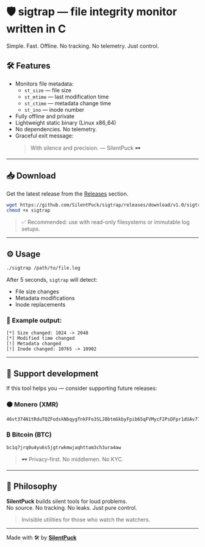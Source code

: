 # 🛡 sigtrap — file integrity monitor written in C

Simple. Fast. Offline. No tracking. No telemetry. Just control.

## 🛠 Features

- Monitors file metadata:
  - `st_size` — file size
  - `st_mtime` — last modification time
  - `st_ctime` — metadata change time
  - `st_ino` — inode number
- Fully offline and private
- Lightweight static binary (Linux x86_64)
- No dependencies. No telemetry.
- Graceful exit message:
  > With silence and precision. — SilentPuck 🕶️

---

## 📥 Download

Get the latest release from the [Releases](https://github.com/SilentPuck/sigtrap/releases) section.

```bash
wget https://github.com/SilentPuck/sigtrap/releases/download/v1.0/sigtrap_v1.0.tar.gz
chmod +x sigtrap
```

> ✅ Recommended: use with read-only filesystems or immutable log setups.

---

## ⚙️ Usage

```bash
./sigtrap /path/to/file.log
```

After 5 seconds, `sigtrap` will detect:

- File size changes
- Metadata modifications
- Inode replacements

### 🧾 Example output:

```text
[*] Size changed: 1024 -> 2048
[*] Modified time changed
[!] Metadata changed
[!] Inode changed: 10765 -> 10902
```

---

## 💸 Support development

If this tool helps you — consider supporting future releases:

### 🟠 Monero (XMR)
```
46vt374N1tRduTQZFodskNbqygTnkFFo3SLJ8btmGkbyFpib65qFVMycF2PsDFpr1dUAv77JnpV5669HnRnULJ2Y6JkuFiS
```

### ₿ Bitcoin (BTC)
```
bc1q7jrq0u4yu6s5jgtrwkmwjaqhttam3ch3ura4aw
```
> 🕶 Privacy-first. No middlemen. No KYC.

---

## 🧠 Philosophy

**SilentPuck** builds silent tools for loud problems.  
No source. No tracking. No leaks. Just pure control.

> Invisible utilities for those who watch the watchers.

---

Made with 🛠 by [**SilentPuck**](https://github.com/SilentPuck)
